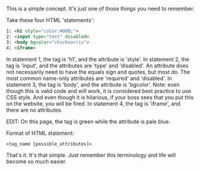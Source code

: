 This is a simple concept.  It's just one of those things you need to remember.

Take these four HTML 'statements':
```html
1: <h1 style="color:#00B;">
2: <input type="text" disabled>
3: <body bgcolor="chucknorris">
4: <iframe>
```
In statement 1, the tag is 'h1', and the attribute is 'style'.
In statement 2, the tag is 'input', and the attributes are 'type' and 'disabled'.  An attribute does not necessarily need to have the equals sign and quotes, but most do.  The most common name-only attributes are 'required' and 'disabled'.
In statement 3, the tag is 'body', and the attribute is 'bgcolor'.  Note: even though this is valid code and will work, it is considered best practice to use CSS style.  And even though it is hilarious, if your boss sees that you put this on the website, you will be fired.
In statement 4, the tag is 'iframe', and there are no attributes.

EDIT: On this page, the tag is green while the attribute is pale blue.

Format of HTML statement:
```
<tag_name [possible_attributes]>
```

That's it.  It's that simple.  Just remember this terminology and life will become so much easier.
